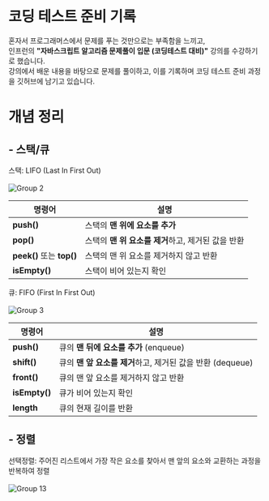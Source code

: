 # 코딩 테스트 준비 기록

혼자서 프로그래머스에서 문제를 푸는 것만으로는 부족함을 느끼고,<br/> 
인프런의 **"자바스크립트 알고리즘 문제풀이 입문 (코딩테스트 대비)"** 강의를 수강하기로 했습니다.<br/>
강의에서 배운 내용을 바탕으로 문제를 풀이하고, 이를 기록하며 코딩 테스트 준비 과정을 깃허브에 남기고 있습니다.

# 개념 정리

## - 스택/큐
스택: LIFO (Last In First Out)<br/><br/>
![Group 2](https://github.com/user-attachments/assets/b08bbe33-b9fc-4bd7-b7a5-4c7dd4b307ce)
<br/>

| 명령어          | 설명                                                     |
|-----------------|----------------------------------------------------------|
| **push()**     | 스택의 **맨 위에 요소를 추가** |
| **pop()**       | 스택의 **맨 위 요소를 제거**하고, 제거된 값을 반환 |
| **peek()** 또는 **top()** | 스택의 맨 위 요소를 제거하지 않고 반환 |
| **isEmpty()**   | 스택이 비어 있는지 확인 |

큐: FIFO (First In First Out)<br/><br/>
![Group 3](https://github.com/user-attachments/assets/4da090a1-d9e5-4e8c-9747-af319adb6fb4)
<br/>

| **명령어**      | **설명**                                                    |
|-----------------|-------------------------------------------------------------|
| **push()**     | 큐의 **맨 뒤에 요소를 추가** (enqueue)                   |
| **shift()**     | 큐의 **맨 앞 요소를 제거**하고, 제거된 값을 반환 (dequeue)    |
| **front()**     | 큐의 맨 앞 요소를 제거하지 않고 반환                |
| **isEmpty()**   | 큐가 비어 있는지 확인                               |
| **length**      | 큐의 현재 길이를 반환                                |

## - 정렬
선택정렬: 주어진 리스트에서 가장 작은 요소를 찾아서 맨 앞의 요소와 교환하는 과정을 반복하여 정렬 <br/><br/>
![Group 13](https://github.com/user-attachments/assets/3f94b60c-838d-4b08-aaa5-3dbc540a7132)
